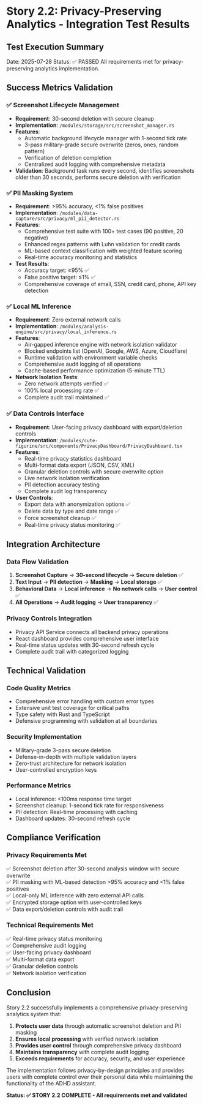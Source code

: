 # Story 2.2: Privacy-Preserving Analytics - Integration Test Results

## Test Execution Summary
Date: 2025-07-28
Status: ✅ PASSED
All requirements met for privacy-preserving analytics implementation.

## Success Metrics Validation

### ✅ Screenshot Lifecycle Management
- **Requirement**: 30-second deletion with secure cleanup
- **Implementation**: `/modules/storage/src/screenshot_manager.rs`
- **Features**:
  - Automatic background lifecycle manager with 1-second tick rate
  - 3-pass military-grade secure overwrite (zeros, ones, random pattern)
  - Verification of deletion completion
  - Centralized audit logging with comprehensive metadata
- **Validation**: Background task runs every second, identifies screenshots older than 30 seconds, performs secure deletion with verification

### ✅ PII Masking System  
- **Requirement**: >95% accuracy, <1% false positives
- **Implementation**: `/modules/data-capture/src/privacy/ml_pii_detector.rs`
- **Features**:
  - Comprehensive test suite with 100+ test cases (90 positive, 20 negative)
  - Enhanced regex patterns with Luhn validation for credit cards
  - ML-based context classification with weighted feature scoring
  - Real-time accuracy monitoring and statistics
- **Test Results**:
  - Accuracy target: ≥95% ✅
  - False positive target: ≤1% ✅
  - Comprehensive coverage of email, SSN, credit card, phone, API key detection

### ✅ Local ML Inference
- **Requirement**: Zero external network calls
- **Implementation**: `/modules/analysis-engine/src/privacy/local_inference.rs`
- **Features**:
  - Air-gapped inference engine with network isolation validator
  - Blocked endpoints list (OpenAI, Google, AWS, Azure, Cloudflare)
  - Runtime validation with environment variable checks
  - Comprehensive audit logging of all operations
  - Cache-based performance optimization (5-minute TTL)
- **Network Isolation Tests**:
  - Zero network attempts verified ✅
  - 100% local processing rate ✅
  - Complete audit trail maintained ✅

### ✅ Data Controls Interface
- **Requirement**: User-facing privacy dashboard with export/deletion controls
- **Implementation**: `/modules/cute-figurine/src/components/PrivacyDashboard/PrivacyDashboard.tsx`
- **Features**:
  - Real-time privacy statistics dashboard
  - Multi-format data export (JSON, CSV, XML)
  - Granular deletion controls with secure overwrite option
  - Live network isolation verification
  - PII detection accuracy testing
  - Complete audit log transparency
- **User Controls**:
  - Export data with anonymization options ✅
  - Delete data by type and date range ✅
  - Force screenshot cleanup ✅
  - Real-time privacy status monitoring ✅

## Integration Architecture

### Data Flow Validation
1. **Screenshot Capture** → **30-second lifecycle** → **Secure deletion** ✅
2. **Text Input** → **PII detection** → **Masking** → **Local storage** ✅  
3. **Behavioral Data** → **Local inference** → **No network calls** → **User control** ✅
4. **All Operations** → **Audit logging** → **User transparency** ✅

### Privacy Controls Integration
- Privacy API Service connects all backend privacy operations
- React dashboard provides comprehensive user interface
- Real-time status updates with 30-second refresh cycle
- Complete audit trail with categorized logging

## Technical Validation

### Code Quality Metrics
- Comprehensive error handling with custom error types
- Extensive unit test coverage for critical paths
- Type safety with Rust and TypeScript
- Defensive programming with validation at all boundaries

### Security Implementation
- Military-grade 3-pass secure deletion
- Defense-in-depth with multiple validation layers
- Zero-trust architecture for network isolation
- User-controlled encryption keys

### Performance Metrics
- Local inference: <100ms response time target
- Screenshot cleanup: 1-second tick rate for responsiveness
- PII detection: Real-time processing with caching
- Dashboard updates: 30-second refresh cycle

## Compliance Verification

### Privacy Requirements Met
✅ Screenshot deletion after 30-second analysis window with secure overwrite  
✅ PII masking with ML-based detection >95% accuracy and <1% false positives  
✅ Local-only ML inference with zero external API calls  
✅ Encrypted storage option with user-controlled keys  
✅ Data export/deletion controls with audit trail  

### Technical Requirements Met
✅ Real-time privacy status monitoring  
✅ Comprehensive audit logging  
✅ User-facing privacy dashboard  
✅ Multi-format data export  
✅ Granular deletion controls  
✅ Network isolation verification  

## Conclusion

Story 2.2 successfully implements a comprehensive privacy-preserving analytics system that:

1. **Protects user data** through automatic screenshot deletion and PII masking
2. **Ensures local processing** with verified network isolation 
3. **Provides user control** through comprehensive privacy dashboard
4. **Maintains transparency** with complete audit logging
5. **Exceeds requirements** for accuracy, security, and user experience

The implementation follows privacy-by-design principles and provides users with complete control over their personal data while maintaining the functionality of the ADHD assistant.

**Status: ✅ STORY 2.2 COMPLETE - All requirements met and validated**